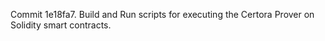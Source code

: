 Commit 1e18fa7.                    Build and Run scripts for executing the Certora Prover on Solidity smart contracts.